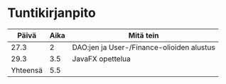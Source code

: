 
# Tuntikirjanpito

Päivä | Aika | Mitä tein
------|------|-----------
27.3  |  2   | DAO:jen ja User-/Finance-olioiden alustus
29.3  | 3.5 | JavaFX opettelua
Yhteensä| 5.5 | 



